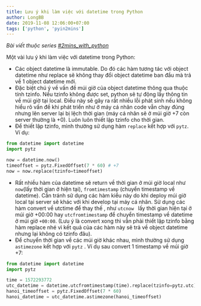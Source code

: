 ```yaml
---
title: Lưu ý khi làm việc với datetime trong Python
author: LongBB
date: 2019-11-08 12:06:00+07:00
tags: ['python', 'pyin2mins']
---
```


*Bài viết thuộc series [#2mins_with_python](/tags/pyin2mins)*

Một vài lưu ý khi làm việc với datetime trong Python:

- Các object datetime là immutable. Do đó các hàm tương tác với object datetime như replace sẽ không thay đổi object datetime ban đầu mà trả về 1 object datetime mới.
- Đặc biệt chú ý về vấn đề múi giờ của object datetime thông qua thuộc tính tzinfo. Nếu tzinfo không được set, python sẽ tự động lấy thông tin về múi giờ tại local. Điều này sẽ gây ra rất nhiều lỗi phát sinh nếu không hiểu rõ vấn đề khi phát triền như ở máy cá nhân code vẫn chạy đúng nhưng lên server lại bị lệch thời gian (máy cá nhân sẽ ở múi giờ +7 còn server thường là +0). Luôn luôn thiết lập tzinfo cho thời gian.
- Để thiết lập tzinfo, mình thường sử dụng hàm `replace` kết hợp với `pytz`. Ví dụ:
```python
from datetime import datetime
import pytz

now = datetime.now()
timeoffset = pytz.FixedOffset(7 * 60) # +7
now = now.replace(tzinfo=timeoffset)
```
- Rất nhiều hàm của datetime sẽ return về  thời gian ở  múi giờ local  như  `now`(lấy thời gian ở hiện tại), `fromtimestamp`  (chuyển timestamp về datetime). Cần tránh sử dụng các hàm kiểu này do khi deploy múi giờ local tại server sẽ khác với khi develop tại máy cá nhân. Sử dụng các hàm convert về utctime để thay thế , như `utcnow ` lấy thời gian hiện tại ở múi giờ +00:00 hay `utcfromtimestamp` để chuyển timestamp về datetime ở múi giờ `+00:00`. (Lưu ý là convert xong thì vẫn phải thiết lập tzinfo bằng hàm replace nhé vì kết quả của các hàm này sẽ  trả về object datetime nhưng lại không có tzinfo đâu).
- Để chuyển thời gian về các múi giờ khác nhau, mình thường sử dụng `astimezone` kết hợp với `pytz` . Ví dụ sau convert 1 timestamp về múi giờ +7:
```python
from datetime import datetime
import pytz

time = 1572293772
utc_datetime = datetime.utcfromtimestamp(time).replace(tzinfo=pytz.utc)
hanoi_timeoffset = pytz.FixedOffset(7 * 60)
hanoi_datetime = utc_datetime.astimezone(hanoi_timeoffset)
```
